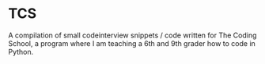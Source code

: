 # TCS

A compilation of small codeinterview snippets / code written for The Coding School, a program where I am teaching a 6th and 9th grader how to code in Python.

